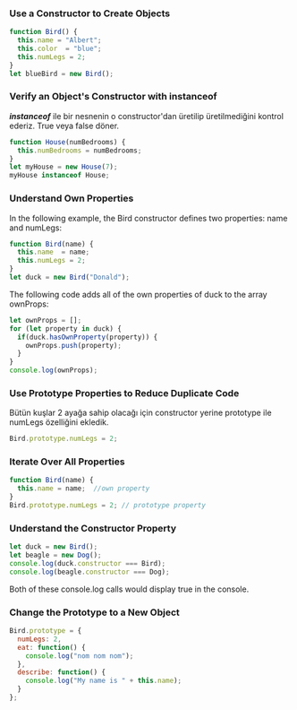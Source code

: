 ### Use a Constructor to Create Objects

```js
function Bird() {
  this.name = "Albert";
  this.color  = "blue";
  this.numLegs = 2;
}
let blueBird = new Bird();
```

### Verify an Object's Constructor with instanceof

***instanceof*** ile bir nesnenin o constructor'dan üretilip üretilmediğini kontrol ederiz. True veya false döner.

```js
function House(numBedrooms) {
  this.numBedrooms = numBedrooms;
}
let myHouse = new House(7);
myHouse instanceof House;
```

### Understand Own Properties

In the following example, the Bird constructor defines two properties: name and numLegs:
```js
function Bird(name) {
  this.name  = name;
  this.numLegs = 2;
}
let duck = new Bird("Donald");
```

The following code adds all of the own properties of duck to the array ownProps:
```js
let ownProps = [];
for (let property in duck) {
  if(duck.hasOwnProperty(property)) {
    ownProps.push(property);
  }
}
console.log(ownProps);
```

### Use Prototype Properties to Reduce Duplicate Code

Bütün kuşlar 2 ayağa sahip olacağı için constructor yerine prototype ile numLegs özelliğini ekledik. 
```js
Bird.prototype.numLegs = 2;
```

### Iterate Over All Properties

```js
function Bird(name) {
  this.name = name;  //own property
}
Bird.prototype.numLegs = 2; // prototype property
```

### Understand the Constructor Property

```js
let duck = new Bird();
let beagle = new Dog();
console.log(duck.constructor === Bird); 
console.log(beagle.constructor === Dog);
```
Both of these console.log calls would display true in the console.

### Change the Prototype to a New Object

```js
Bird.prototype = {
  numLegs: 2, 
  eat: function() {
    console.log("nom nom nom");
  },
  describe: function() {
    console.log("My name is " + this.name);
  }
};
```



